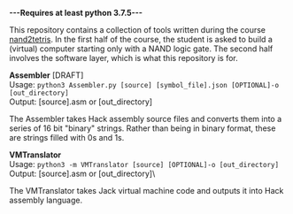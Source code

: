 **---Requires at least python 3.7.5---**

This repository contains a collection of tools written during the course [nand2tetris](https://www.nand2tetris.org/course). In the first half of the course, the student is asked to build a (virtual) computer starting only with a NAND logic gate. The second half involves the software layer, which is what this repository is for.

**Assembler** \[DRAFT]\
Usage:  ```python3 Assembler.py [source] [symbol_file].json [OPTIONAL]-o [out_directory]```\
Output: \[source].asm or \[out_directory]

The Assembler takes Hack assembly source files and converts them into a series of 16 bit "binary" strings. Rather than being in binary format, these are strings filled with 0s and 1s.

**VMTranslator**\
Usage:  ```python3 -m VMTranslator [source] [OPTIONAL]-o [out_directory]```\
Output: \[source].asm or \[out_directory]\

The VMTranslator takes Jack virtual machine code and outputs it into Hack assembly language.

